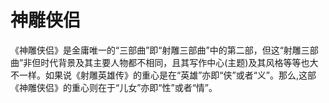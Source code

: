 # 神雕侠侣

《神雕侠侣》是金庸唯一的“三部曲”即“射雕三部曲”中的第二部，但这“射雕三部曲”非但时代背景及其主要人物都不相同，且其写作中心(主题)及其风格等等也大不一样。如果说《射雕英雄传》的重心是在“英雄”亦即“侠”或者“义”。那么,这部《神雕侠侣》的重心则在于“儿女”亦即“性”或者“情”。